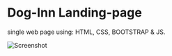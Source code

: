 # Dog-Inn Landing-page

single web page using: HTML, CSS, BOOTSTRAP & JS.

![Screenshot](./screenshot.png)
